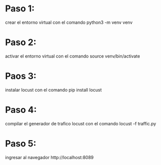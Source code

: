 # Paso 1:
crear el entorno virtual con el comando python3 -m venv venv
# Paso 2:
activar el entorno virtual con el comando source venv/bin/activate
# Paos 3:
instalar locust con el comando pip install locust
# Paso 4:
compilar el generador de trafico locust con el comando locust -f traffic.py
# Paso 5:
ingresar al navegador http://localhost:8089